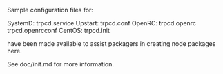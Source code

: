 Sample configuration files for:

SystemD: trpcd.service
Upstart: trpcd.conf
OpenRC:  trpcd.openrc
         trpcd.openrcconf
CentOS:  trpcd.init

have been made available to assist packagers in creating node packages here.

See doc/init.md for more information.
